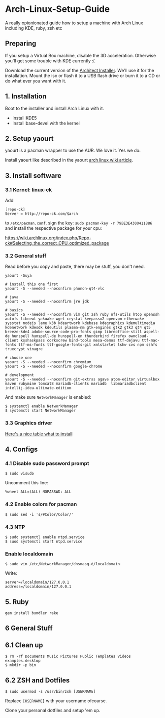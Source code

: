 # Arch-Linux-Setup-Guide
A really opionionated guide how to setup a machine with Arch Linux including KDE, ruby, zsh etc


## Preparing

If you setup a Virtual Box machine, disable the 3D acceleration. Otherwise you'll get some trouble with KDE currently :(

Download the current version of the [Architect Installer](http://sourceforge.net/projects/architect-linux/). We'll use it for the installation. Mount the iso or flash it to a USB flash drive or burn it to a CD or do what ever you want with it.


## 1. Installation

Boot to the installer and install Arch Linux  with it.

-  Install KDE5
-  Install base-devel with the kernel


## 2. Setup yaourt

yaourt is a pacman wrapper to use the AUR. We love it. Yes we do.

Install yaourt like described in the yaourt [arch linux wiki article](https://wiki.archlinux.de/title/Yaourt).


## 3. Install software

### 3.1 Kernel: linux-ck

Add

```
[repo-ck]
Server = http://repo-ck.com/$arch
```

to `/etc/pacman.conf`, sign the key: `sudo pacman-key -r 79BE3E4300411886` and install the respective package for your cpu:

https://wiki.archlinux.org/index.php/Repo-ck#Selecting_the_correct_CPU_optimized_package


### 3.2 General stuff

Read before you copy and paste, there may be stuff, you don't need.

```
yaourt -Suya

# install this one first
yaourt -S --needed --noconfirm phonon-qt4-vlc

# java
yaourt -S --needed --noconfirm jre jdk

# basics
yaourt -S --needed --noconfirm vim git zsh ruby nfs-utils htop openssh autofs libnewt yakuake wget crystal keepassx2 openvpn etherwake sysstat nodejs lame k3b kdeartwork kdebase kdegraphics kdemultimedia kdenetwork kdesdk kdeutils plasma-nm gtk-engines gtk2 gtk3 qt4 qt5 breeze-kde4 adobe-source-code-pro-fonts gimp libreoffice-still aspell-de hunspell hunspell-de hunspell-en thunderbird firefox owncloud-client ksshaskpass corkscrew bind-tools mesa-demos ttf-dejavu ttf-mac-fonts ttf-ms-fonts ttf-google-fonts-git xmlstarlet lshw cvs npm sshfs truecrypt vinagre

# choose one
yaourt -S --needed --noconfirm chromium
yaourt -S --needed --noconfirm google-chrome

# development
yaourt -S --needed --noconfirm git-extras agave atom-editor virtualbox maven rubymine tomcat8 mariadb-clients mariadb  libmariadbclient intellij-idea-ultimate-edition
```

And make sure `NetworkManager` is enabled:

```
$ systemctl enable NetworkManager
$ systemctl start NetworkManager
```

### 3.3 Graphics driver

[Here's a nice table what to install](http://www.linuxveda.com/2015/04/20/arch-linux-tutorial-manual/13/)


## 4. Configs

### 4.1 Disable sudo password prompt

```
$ sudo visudo
```

Uncomment this line:

```
%wheel ALL=(ALL) NOPASSWD: ALL
```

### 4.2 Enable colors for pacman

```
$ sudo sed -i 's/#Color/Color/'
```


### 4.3 NTP

```
$ sudo systemctl enable ntpd.service
$ suod systemctl start ntpd.service
```


### Enable localdomain

```
$ sudo vim /etc/NetworkManager/dnsmasq.d/localdomain
```

Write:

```
server=/localdomain/127.0.0.1
address=/localdomain/127.0.0.1
```


## 5. Ruby

```
gem install bundler rake
```


## 6 General Stuff

## 6.1 Clean up

```
$ rm -rf Documents Music Pictures Public Templates Videos examples.desktop
$ mkdir -p bin
```

## 6.2 ZSH and Dotfiles

```
$ sudo usermod -s /usr/bin/zsh [USERNAME]
```

Replace `[USERNAME]` with your username ofcourse.

Clone your personal dotfiles and setup 'em up.
